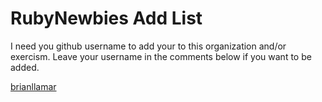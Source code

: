 RubyNewbies Add List
===========

I need you github username to add your to this organization and/or exercism. Leave your username in the comments below if you want to be added.

[brianllamar](http://github.com/brianllamar)

